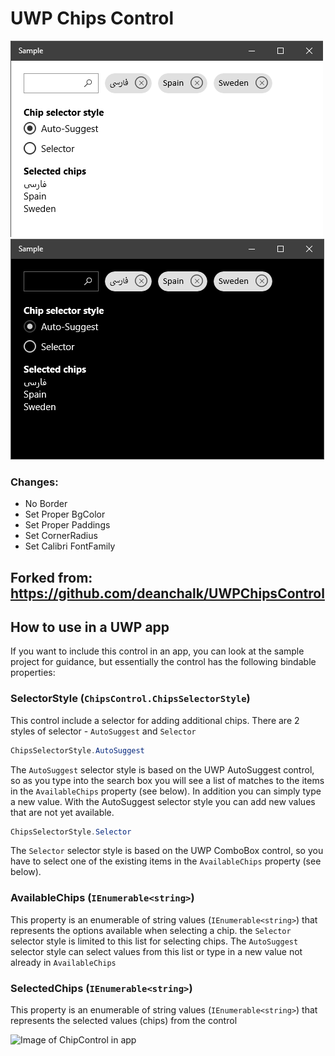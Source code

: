 # UWP Chips Control

![ChipControl](./docs/images/screenshot.png)
![ChipControl-dark](./docs/images/screenshot-dark.png)


### Changes:
* No Border
* Set Proper BgColor
* Set Proper Paddings
* Set CornerRadius 
* Set Calibri FontFamily

Forked from: https://github.com/deanchalk/UWPChipsControl
---

## How to use in a UWP app
If you want to include this control in an app, you can look at the sample project for guidance, but essentially the control has the following bindable properties:

### SelectorStyle (`ChipsControl.ChipsSelectorStyle`)

This control include a selector for adding additional chips. There are 2 styles of selector - `AutoSuggest` and `Selector`

```csharp
ChipsSelectorStyle.AutoSuggest
```

The `AutoSuggest` selector style is based on the UWP AutoSuggest control, so as you type into the search box you will see a list of matches to the items in the `AvailableChips` property (see below). In addition you can simply type a new value. With the AutoSuggest selector style you can add new values that are not yet available.

```csharp
ChipsSelectorStyle.Selector
```

The `Selector` selector style is based on the UWP ComboBox control, so you have to select one of the existing items in the `AvailableChips` property (see below). 

### AvailableChips (`IEnumerable<string>`) 

This property is an enumerable of string values (`IEnumerable<string>`) that represents the options available when selecting a chip. the `Selector` selector style is limited to this list for selecting chips. The `AutoSuggest` selector style can select values from this list or type in a new value not already in `AvailableChips`

### SelectedChips (`IEnumerable<string>`) 

This property is an enumerable of string values (`IEnumerable<string>`) that represents the selected values (chips) from the control


![Image of ChipControl in app](./docs/images/screenshot.gif)